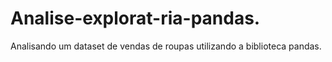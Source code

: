 # Analise-explorat-ria-pandas.
Analisando um dataset de vendas de roupas utilizando a biblioteca pandas.
